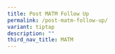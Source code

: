 ```yaml
---
title: Post MATM Follow Up
permalink: /post-matm-follow-up/
variant: tiptap
description: ""
third_nav_title: MATM
---
```

<p></p>